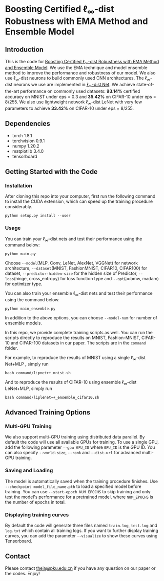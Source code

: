 # Boosting Certified $\ell_\infty$-dist Robustness with EMA Method and Ensemble Model

## Introduction

This is the code for [Boosting Certified $\ell_\infty$-dist Robustness with EMA Method and Ensemble Model](). We use the EMA technique and model ensemble method to improve the performance and robustness of our model. We also use $\ell_\infty$-dist neurons to build commonly used CNN architectures. The $\ell_\infty$-dist neurons we use are implemented in [$\ell_\infty$-dist Net](https://github.com/zbh2047/L_inf-dist-net). We achieve state-of-the-art performance on commonly used datasets: **93.14%** certiﬁed accuracy on MNIST under eps = 0.3 and **35.42%** on CIFAR-10 under eps = 8/255. We also use lightweight network $\ell_\infty$-dist LeNet with very few parameters to achieve **33.42%** on CIFAR-10 under eps = 8/255.

## Dependencies

- torch 1.8.1
- torchvision 0.9.1
- numpy 1.20.2
- matplotlib 3.4.0
- tensorboard

## Getting Started with the Code

### Installation

After cloning this repo into your computer, first run the following command to install the CUDA extension, which can speed up the training procedure considerably.

```
python setup.py install --user
```

### Usage

You can train your $\ell_\infty$-dist nets and test their performance using the command below:
```
python main.py
```

Choose `--model`(MLP, Conv, LeNet, AlexNet, VGGNet) for network architecture, `--dataset`(MNIST, FashionMNIST, CIFAR10, CIFAR100) for dataset, `--predictor-hidden-size` for the hidden size of Predictor, `--loss`(hinge, cross_entropy) for loss function type and `--opt`(adamw, madam) for optimizer type.  

You can also train your ensemble $\ell_\infty$-dist nets and test their performance using the command below:
```
python main_ensemble.py
```

In addition to the above options, you can choose `--model-num` for number of ensemble models.  

In this repo, we provide complete training scripts as well. You can run the scripts directly to reproduce the results on MNIST, Fashion-MNIST, CIFAR-10 and CIFAR-100 datasets in our paper. The scripts are in the `command` folder.  

For example, to reproduce the results of MNIST using a single $\ell_\infty$-dist Net+MLP , simply run

```
bash command/lipnet++_mnist.sh
```

And to reproduce the results of CIFAR-10 using ensemble $\ell_\infty$-dist LeNet+MLP, simply run

```
bash command/liplenet++_ensemble_cifar10.sh
```

## Advanced Training Options

### Multi-GPU Training

We also support multi-GPU training using distributed data parallel. By default the code will use all available GPUs for training. To use a single GPU, add the following parameter `--gpu GPU_ID` where `GPU_ID` is the GPU ID. You can also specify `--world-size`, `--rank` and `--dist-url` for advanced multi-GPU training.

### Saving and Loading

The model is automatically saved when the training procedure finishes. Use `--checkpoint model_file_name.pth` to load a specified model before training. You can use `--start-epoch NUM_EPOCHS` to skip training and only test the model's performance for a pretrained model, where `NUM_EPOCHS` is the number of epochs in total.

### Displaying training curves

By default the code will generate three files named `train.log`, `test.log` and `log.txt` which contain all training logs. If you want to further display training curves, you can add the parameter `--visualize` to show these curves using Tensorboard.

## Contact

Please contact [theia@pku.edu.cn](theia@pku.edu.cn)  if you have any question on our paper or the codes. Enjoy!
